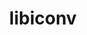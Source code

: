 ---
title: "libiconv"
layout: cache
categories: [package, develop]
meta: {"compilers": ["apple-clang@16.0.0", "cce@18.0.0", "gcc@10.5.0", "gcc@11.1.0", "gcc@11.4.0", "gcc@12.3.0", "gcc@12.4.0", "gcc@13.2.0", "gcc@13.3.0", "gcc@7.3.1", "gcc@7.5.0", "intel-oneapi-compilers@2024.1.0", "intel-oneapi-compilers@2025.1.0"], "num_specs": 153, "num_specs_by_stack": {"aws-pcluster-neoverse_v1": 8, "aws-pcluster-x86_64_v4": 32, "bootstrap-aarch64-darwin": 6, "bootstrap-x86_64-linux-gnu": 7, "build_systems": 7, "data-vis-sdk": 6, "developer-tools-aarch64-linux-gnu": 7, "developer-tools-darwin": 6, "developer-tools-x86_64_v3-linux-gnu": 7, "e4s": 6, "e4s-cray-rhel": 6, "e4s-neoverse-v2": 7, "e4s-oneapi": 9, "e4s-rocm-external": 7, "hep": 7, "ml-darwin-aarch64-mps": 6, "ml-linux-aarch64-cpu": 7, "ml-linux-aarch64-cuda": 7, "ml-linux-x86_64-cpu": 7, "ml-linux-x86_64-cuda": 7, "ml-linux-x86_64-rocm": 7, "radiuss": 7, "radiuss-aws": 7, "radiuss-aws-aarch64": 23, "root": 153, "tutorial": 14}, "oss": ["amzn2", "centos7", "rhel8", "sequoia", "ubuntu18.04", "ubuntu20.04", "ubuntu22.04", "ubuntu24.04"], "platforms": ["darwin", "linux"], "stacks": ["aws-pcluster-neoverse_v1", "aws-pcluster-x86_64_v4", "bootstrap-aarch64-darwin", "bootstrap-x86_64-linux-gnu", "build_systems", "data-vis-sdk", "developer-tools-aarch64-linux-gnu", "developer-tools-darwin", "developer-tools-x86_64_v3-linux-gnu", "e4s", "e4s-cray-rhel", "e4s-neoverse-v2", "e4s-oneapi", "e4s-rocm-external", "hep", "ml-darwin-aarch64-mps", "ml-linux-aarch64-cpu", "ml-linux-aarch64-cuda", "ml-linux-x86_64-cpu", "ml-linux-x86_64-cuda", "ml-linux-x86_64-rocm", "radiuss", "radiuss-aws", "radiuss-aws-aarch64", "root", "tutorial"], "targets": ["aarch64", "neoverse_v1", "neoverse_v2", "x86_64_v3", "x86_64_v4"], "versions": ["1.17", "1.18"]}
spec_details: [{"compiler": "intel-oneapi-compilers@2025.1.0", "hash": "24fw7qhq4ponrpn242hoiymtz27pzsxd", "os": "ubuntu22.04", "platform": "linux", "size": "-", "stacks": ["e4s-oneapi", "root"], "target": "x86_64_v3", "variants": ["build_system=autotools", "libs:=shared,static"], "versions": ["1.18"]}, {"compiler": "gcc@7.3.1", "hash": "2cml6ujl6jrhliaigbbfx54sbefrjozf", "os": "amzn2", "platform": "linux", "size": "-", "stacks": ["radiuss-aws-aarch64", "root"], "target": "neoverse_v2", "variants": ["build_system=autotools", "libs:=shared,static"], "versions": ["1.17"]}, {"compiler": "intel-oneapi-compilers@2024.1.0", "hash": "2lopb5tcbt7maevwisf7tspg75ok62df", "os": "amzn2", "platform": "linux", "size": "-", "stacks": ["aws-pcluster-x86_64_v4", "root"], "target": "x86_64_v3", "variants": ["build_system=autotools", "libs:=shared,static"], "versions": ["1.17"]}, {"compiler": "gcc@11.4.0", "hash": "2u35t2wgpqq5gwv6cc3dry5hdmtlvjxt", "os": "ubuntu22.04", "platform": "linux", "size": "-", "stacks": ["e4s", "e4s-rocm-external", "hep", "root", "tutorial"], "target": "x86_64_v3", "variants": ["build_system=autotools", "libs:=shared,static"], "versions": ["1.18"]}, {"compiler": "gcc@11.4.0", "hash": "2vowglxa2egh4zpqfx3hk75bsie3n627", "os": "ubuntu22.04", "platform": "linux", "size": "-", "stacks": ["e4s-neoverse-v2", "root"], "target": "neoverse_v2", "variants": ["build_system=autotools", "libs:=shared,static"], "versions": ["1.18"]}, {"compiler": "gcc@7.3.1", "hash": "32lk6v2i7wgvjntzbq5zy267luzwizdi", "os": "amzn2", "platform": "linux", "size": "-", "stacks": ["radiuss-aws", "root"], "target": "x86_64_v3", "variants": ["build_system=autotools", "libs:=shared,static"], "versions": ["1.18"]}, {"compiler": "gcc@7.3.1", "hash": "37rlkmj5jl6t2g3zdgrqxn3ho5oswrnk", "os": "amzn2", "platform": "linux", "size": "-", "stacks": ["radiuss-aws-aarch64", "root"], "target": "neoverse_v2", "variants": ["build_system=autotools", "libs:=shared,static"], "versions": ["1.18"]}, {"compiler": "gcc@11.4.0", "hash": "3amfuk6kioluir2z37upxswmxjiuy77n", "os": "ubuntu22.04", "platform": "linux", "size": "-", "stacks": ["e4s-neoverse-v2", "root"], "target": "neoverse_v2", "variants": ["build_system=autotools", "libs:=shared,static"], "versions": ["1.18"]}, {"compiler": "gcc@7.3.1", "hash": "3b3guktdjiswyq3bqyxgo2fxwcg7fdrt", "os": "amzn2", "platform": "linux", "size": "-", "stacks": ["radiuss-aws", "root"], "target": "x86_64_v3", "variants": ["build_system=autotools", "libs:=shared,static"], "versions": ["1.18"]}, {"compiler": "gcc@7.3.1", "hash": "3chn7iezm5iew4vw2w5pxdgcz3a6xqkx", "os": "amzn2", "platform": "linux", "size": "-", "stacks": ["radiuss-aws-aarch64", "root"], "target": "aarch64", "variants": ["build_system=autotools", "libs:=shared,static"], "versions": ["1.18"]}, {"compiler": "intel-oneapi-compilers@2024.1.0", "hash": "3fvoic2b2kxwo7flwefqcmfinl4q6xkf", "os": "amzn2", "platform": "linux", "size": "-", "stacks": ["aws-pcluster-x86_64_v4", "root"], "target": "x86_64_v3", "variants": ["build_system=autotools", "libs:=shared,static"], "versions": ["1.18"]}, {"compiler": "gcc@11.1.0", "hash": "3okxcxljcetb7x2fywxkg2aaxv7vfnri", "os": "ubuntu20.04", "platform": "linux", "size": "-", "stacks": ["data-vis-sdk", "root"], "target": "x86_64_v3", "variants": ["build_system=autotools", "libs:=shared,static"], "versions": ["1.17"]}, {"compiler": "gcc@11.4.0", "hash": "436cj5fxqod6kypcdi6bstkziiac665b", "os": "ubuntu22.04", "platform": "linux", "size": "-", "stacks": ["e4s-neoverse-v2", "root"], "target": "neoverse_v2", "variants": ["build_system=autotools", "libs:=shared,static"], "versions": ["1.18"]}, {"compiler": "intel-oneapi-compilers@2024.1.0", "hash": "43scyogc7dsmpxgxyuujy6wqkyiz4lm4", "os": "amzn2", "platform": "linux", "size": "-", "stacks": ["aws-pcluster-x86_64_v4", "root"], "target": "x86_64_v3", "variants": ["build_system=autotools", "libs:=shared,static"], "versions": ["1.18"]}, {"compiler": "gcc@13.3.0", "hash": "45mtd7n2jg2ky4wmglk25d2lgn24fgum", "os": "rhel8", "platform": "linux", "size": "-", "stacks": ["developer-tools-aarch64-linux-gnu", "root"], "target": "aarch64", "variants": ["build_system=autotools", "libs:=shared,static"], "versions": ["1.17"]}, {"compiler": "gcc@7.5.0", "hash": "46ec7ru2gt7edlyzpkptjvyf6fouqfqk", "os": "ubuntu18.04", "platform": "linux", "size": "-", "stacks": ["build_systems", "radiuss", "root"], "target": "x86_64_v3", "variants": ["build_system=autotools", "libs:=shared,static"], "versions": ["1.18"]}, {"compiler": "gcc@11.4.0", "hash": "4hkadmnvem4ennh4xqmizaeh6psjs5iu", "os": "ubuntu22.04", "platform": "linux", "size": "-", "stacks": ["e4s-neoverse-v2", "root"], "target": "neoverse_v2", "variants": ["build_system=autotools", "libs:=shared,static"], "versions": ["1.18"]}, {"compiler": "gcc@7.3.1", "hash": "4klu7ocvxtho6epphb4lg47xjmm3mqwo", "os": "amzn2", "platform": "linux", "size": "-", "stacks": ["radiuss-aws", "root"], "target": "x86_64_v3", "variants": ["build_system=autotools", "libs:=shared,static"], "versions": ["1.18"]}, {"compiler": "gcc@13.2.0", "hash": "4tqa6wxqumx3lrkobh22dthga5vffiww", "os": "ubuntu24.04", "platform": "linux", "size": "-", "stacks": ["ml-linux-aarch64-cpu", "ml-linux-aarch64-cuda", "root"], "target": "aarch64", "variants": ["build_system=autotools", "libs:=shared,static"], "versions": ["1.17"]}, {"compiler": "apple-clang@16.0.0", "hash": "4tzjizjgcdmcysjcem2kdeo7mkd345bh", "os": "sequoia", "platform": "darwin", "size": "-", "stacks": ["bootstrap-aarch64-darwin", "developer-tools-darwin", "ml-darwin-aarch64-mps", "root"], "target": "aarch64", "variants": ["build_system=autotools", "libs:=shared,static"], "versions": ["1.18"]}, {"compiler": "gcc@13.3.0", "hash": "4zg2pznanqx5tusofwjkf3lx2b5vt3jw", "os": "rhel8", "platform": "linux", "size": "-", "stacks": ["developer-tools-aarch64-linux-gnu", "root"], "target": "aarch64", "variants": ["build_system=autotools", "libs:=shared,static"], "versions": ["1.18"]}, {"compiler": "cce@18.0.0", "hash": "5j67xxf67dsfd5wb7tysyntcdok2umkg", "os": "rhel8", "platform": "linux", "size": "-", "stacks": ["e4s-cray-rhel", "root"], "target": "x86_64_v3", "variants": ["build_system=autotools", "libs:=shared,static"], "versions": ["1.18"]}, {"compiler": "gcc@13.2.0", "hash": "5jwn2ozfaok3vb4llcrsevkd7afyiznx", "os": "ubuntu24.04", "platform": "linux", "size": "-", "stacks": ["bootstrap-x86_64-linux-gnu", "ml-linux-x86_64-cpu", "ml-linux-x86_64-cuda", "ml-linux-x86_64-rocm", "root"], "target": "x86_64_v3", "variants": ["build_system=autotools", "libs:=shared,static"], "versions": ["1.17"]}, {"compiler": "gcc@11.1.0", "hash": "5sozygmxrebxzek5bakrmixrhyeoqpgy", "os": "ubuntu20.04", "platform": "linux", "size": "-", "stacks": ["data-vis-sdk", "root"], "target": "x86_64_v3", "variants": ["build_system=autotools", "libs:=shared,static"], "versions": ["1.18"]}, {"compiler": "intel-oneapi-compilers@2024.1.0", "hash": "67gooqsztee2j3kw25tqrdjoupv7v57q", "os": "amzn2", "platform": "linux", "size": "-", "stacks": ["aws-pcluster-x86_64_v4", "root"], "target": "x86_64_v3", "variants": ["build_system=autotools", "libs:=shared,static"], "versions": ["1.17"]}, {"compiler": "intel-oneapi-compilers@2024.1.0", "hash": "73hd72w67cz5agh2sufjtvaxlnmyphy4", "os": "amzn2", "platform": "linux", "size": "-", "stacks": ["aws-pcluster-x86_64_v4", "root"], "target": "x86_64_v4", "variants": ["build_system=autotools", "libs:=shared,static"], "versions": ["1.18"]}, {"compiler": "gcc@12.4.0", "hash": "7dhgmq5j5kmboqcctt63t3rjpcaioogs", "os": "amzn2", "platform": "linux", "size": "-", "stacks": ["aws-pcluster-neoverse_v1", "root"], "target": "neoverse_v1", "variants": ["build_system=autotools", "libs:=shared,static"], "versions": ["1.18"]}, {"compiler": "gcc@13.2.0", "hash": "7p3akrpl2gwrvsqjz3mtpi3s7fodonhv", "os": "ubuntu24.04", "platform": "linux", "size": "-", "stacks": ["ml-linux-aarch64-cpu", "ml-linux-aarch64-cuda", "root"], "target": "aarch64", "variants": ["build_system=autotools", "libs:=shared,static"], "versions": ["1.18"]}, {"compiler": "intel-oneapi-compilers@2024.1.0", "hash": "7wzn3tomo5k54444xganacdshdpbgxci", "os": "amzn2", "platform": "linux", "size": "-", "stacks": ["aws-pcluster-x86_64_v4", "root"], "target": "x86_64_v4", "variants": ["build_system=autotools", "libs:=shared,static"], "versions": ["1.17"]}, {"compiler": "intel-oneapi-compilers@2024.1.0", "hash": "acgmtnmfqxdolv56prcx5sugfnsx7dpd", "os": "amzn2", "platform": "linux", "size": "-", "stacks": ["aws-pcluster-x86_64_v4", "root"], "target": "x86_64_v4", "variants": ["build_system=autotools", "libs:=shared,static"], "versions": ["1.18"]}, {"compiler": "gcc@13.2.0", "hash": "afqkyodijx4tflhyeqocpm4al6syjydn", "os": "ubuntu24.04", "platform": "linux", "size": "-", "stacks": ["ml-linux-aarch64-cpu", "ml-linux-aarch64-cuda", "root"], "target": "aarch64", "variants": ["build_system=autotools", "libs:=shared,static"], "versions": ["1.18"]}, {"compiler": "cce@18.0.0", "hash": "aj3gsqafxr6w2a6yyespa23qsmqizfue", "os": "rhel8", "platform": "linux", "size": "-", "stacks": ["e4s-cray-rhel", "root"], "target": "x86_64_v3", "variants": ["build_system=autotools", "libs:=shared,static"], "versions": ["1.17"]}, {"compiler": "intel-oneapi-compilers@2024.1.0", "hash": "awoflwdy2ebwcgx55ypgnvg7apbbns2l", "os": "amzn2", "platform": "linux", "size": "-", "stacks": ["aws-pcluster-x86_64_v4", "root"], "target": "x86_64_v3", "variants": ["build_system=autotools", "libs:=shared,static"], "versions": ["1.18"]}, {"compiler": "gcc@7.3.1", "hash": "ax3s2reorldekudjmv7q4n5m6i3utzqy", "os": "amzn2", "platform": "linux", "size": "-", "stacks": ["radiuss-aws-aarch64", "root"], "target": "neoverse_v1", "variants": ["build_system=autotools", "libs:=shared,static"], "versions": ["1.18"]}, {"compiler": "intel-oneapi-compilers@2024.1.0", "hash": "b54wi5usvggesawou54hlzwjjdakchzt", "os": "amzn2", "platform": "linux", "size": "-", "stacks": ["aws-pcluster-x86_64_v4", "root"], "target": "x86_64_v4", "variants": ["build_system=autotools", "libs:=shared,static"], "versions": ["1.18"]}, {"compiler": "gcc@11.4.0", "hash": "bjcdosslijcppcwuapdofwbc46tcengq", "os": "ubuntu22.04", "platform": "linux", "size": "-", "stacks": ["e4s", "e4s-rocm-external", "hep", "root", "tutorial"], "target": "x86_64_v3", "variants": ["build_system=autotools", "libs:=shared,static"], "versions": ["1.18"]}, {"compiler": "gcc@11.1.0", "hash": "bobkmmgh7jcaohfaoue4kxwszvgfsx25", "os": "ubuntu20.04", "platform": "linux", "size": "-", "stacks": ["data-vis-sdk", "root"], "target": "x86_64_v3", "variants": ["build_system=autotools", "libs:=shared,static"], "versions": ["1.18"]}, {"compiler": "gcc@11.1.0", "hash": "c4wdwtaef74sfzsy3lri3bp2qjlskr3s", "os": "ubuntu20.04", "platform": "linux", "size": "-", "stacks": ["data-vis-sdk", "root"], "target": "x86_64_v3", "variants": ["build_system=autotools", "libs:=shared,static"], "versions": ["1.18"]}, {"compiler": "gcc@7.3.1", "hash": "cbbpz5pnind3gw2w2uufz2rso5aljw6v", "os": "amzn2", "platform": "linux", "size": "-", "stacks": ["radiuss-aws-aarch64", "root"], "target": "neoverse_v1", "variants": ["build_system=autotools", "libs:=shared,static"], "versions": ["1.17"]}, {"compiler": "gcc@7.3.1", "hash": "cc6hqsrwxyal3phoyrjak3ozny4fgoyf", "os": "amzn2", "platform": "linux", "size": "-", "stacks": ["radiuss-aws-aarch64", "root"], "target": "neoverse_v1", "variants": ["build_system=autotools", "libs:=shared,static"], "versions": ["1.17"]}, {"compiler": "intel-oneapi-compilers@2024.1.0", "hash": "cefrffr3t6t4fbbdm4hmlpefpt5krrj3", "os": "amzn2", "platform": "linux", "size": "-", "stacks": ["aws-pcluster-x86_64_v4", "root"], "target": "x86_64_v4", "variants": ["build_system=autotools", "libs:=shared,static"], "versions": ["1.18"]}, {"compiler": "gcc@7.5.0", "hash": "ch7yn7ei2bwx76yu6ugaoqlntdm4zdet", "os": "ubuntu18.04", "platform": "linux", "size": "-", "stacks": ["build_systems", "radiuss", "root"], "target": "x86_64_v3", "variants": ["build_system=autotools", "libs:=shared,static"], "versions": ["1.18"]}, {"compiler": "gcc@10.5.0", "hash": "clhstehrhc5lee452z4qi2epabtpm2rp", "os": "centos7", "platform": "linux", "size": "-", "stacks": ["developer-tools-x86_64_v3-linux-gnu", "root"], "target": "x86_64_v3", "variants": ["build_system=autotools", "libs:=shared,static"], "versions": ["1.18"]}, {"compiler": "gcc@7.5.0", "hash": "cyhkzwtoh7ns3oblov7zevz53sb7vnlh", "os": "ubuntu18.04", "platform": "linux", "size": "-", "stacks": ["build_systems", "radiuss", "root"], "target": "x86_64_v3", "variants": ["build_system=autotools", "libs:=shared,static"], "versions": ["1.17"]}, {"compiler": "apple-clang@16.0.0", "hash": "cylyxx5pfo6pmj5svpxglsgftsahkbq3", "os": "sequoia", "platform": "darwin", "size": "-", "stacks": ["bootstrap-aarch64-darwin", "developer-tools-darwin", "ml-darwin-aarch64-mps", "root"], "target": "aarch64", "variants": ["build_system=autotools", "libs:=shared,static"], "versions": ["1.18"]}, {"compiler": "gcc@10.5.0", "hash": "d25s643blessnlf4qlqro2wiu7id3wqx", "os": "centos7", "platform": "linux", "size": "-", "stacks": ["developer-tools-x86_64_v3-linux-gnu", "root"], "target": "x86_64_v3", "variants": ["build_system=autotools", "libs:=shared,static"], "versions": ["1.18"]}, {"compiler": "gcc@7.3.1", "hash": "d47dgit2636n7likhkfhsdewe3qxufgo", "os": "amzn2", "platform": "linux", "size": "-", "stacks": ["radiuss-aws", "root"], "target": "x86_64_v3", "variants": ["build_system=autotools", "libs:=shared,static"], "versions": ["1.18"]}, {"compiler": "intel-oneapi-compilers@2024.1.0", "hash": "d564rjfh3wuk4xdezzwqvsobpfehamxu", "os": "amzn2", "platform": "linux", "size": "-", "stacks": ["aws-pcluster-x86_64_v4", "root"], "target": "x86_64_v3", "variants": ["build_system=autotools", "libs:=shared,static"], "versions": ["1.18"]}, {"compiler": "gcc@13.2.0", "hash": "djvut36b52vfrwt6hwmut35clky66uvc", "os": "ubuntu24.04", "platform": "linux", "size": "-", "stacks": ["bootstrap-x86_64-linux-gnu", "ml-linux-x86_64-cpu", "ml-linux-x86_64-cuda", "ml-linux-x86_64-rocm", "root"], "target": "x86_64_v3", "variants": ["build_system=autotools", "libs:=shared,static"], "versions": ["1.18"]}, {"compiler": "gcc@13.3.0", "hash": "dmugtvvpaefg2gs6gr5eeae5anlalgxi", "os": "rhel8", "platform": "linux", "size": "-", "stacks": ["developer-tools-aarch64-linux-gnu", "root"], "target": "aarch64", "variants": ["build_system=autotools", "libs:=shared,static"], "versions": ["1.18"]}, {"compiler": "gcc@13.2.0", "hash": "dtqtb3wuutwse6qbggvvulyc6nd4ffjb", "os": "ubuntu24.04", "platform": "linux", "size": "-", "stacks": ["ml-linux-aarch64-cpu", "ml-linux-aarch64-cuda", "root"], "target": "aarch64", "variants": ["build_system=autotools", "libs:=shared,static"], "versions": ["1.18"]}, {"compiler": "gcc@11.4.0", "hash": "dzquya57stg4u3ndrk46hnrho23xo6x2", "os": "ubuntu22.04", "platform": "linux", "size": "-", "stacks": ["e4s", "e4s-rocm-external", "hep", "root", "tutorial"], "target": "x86_64_v3", "variants": ["build_system=autotools", "libs:=shared,static"], "versions": ["1.17"]}, {"compiler": "intel-oneapi-compilers@2024.1.0", "hash": "e2se2kcynl2ngm66m5bs35hflhaqduhm", "os": "amzn2", "platform": "linux", "size": "-", "stacks": ["aws-pcluster-x86_64_v4", "root"], "target": "x86_64_v3", "variants": ["build_system=autotools", "libs:=shared,static"], "versions": ["1.18"]}, {"compiler": "gcc@12.3.0", "hash": "e3jj2j6ilzeq5ubm52wk77dsj2dmb3ke", "os": "ubuntu22.04", "platform": "linux", "size": "-", "stacks": ["root", "tutorial"], "target": "x86_64_v3", "variants": ["build_system=autotools", "libs:=shared,static"], "versions": ["1.18"]}, {"compiler": "gcc@7.3.1", "hash": "ephunj4o5rdxxh2d56zhbyrfr4n35scj", "os": "amzn2", "platform": "linux", "size": "-", "stacks": ["radiuss-aws-aarch64", "root"], "target": "aarch64", "variants": ["build_system=autotools", "libs:=shared,static"], "versions": ["1.18"]}, {"compiler": "gcc@11.4.0", "hash": "esdisix4umpvrnnv6njhqvakyyradctv", "os": "ubuntu22.04", "platform": "linux", "size": "-", "stacks": ["e4s-neoverse-v2", "root"], "target": "neoverse_v2", "variants": ["build_system=autotools", "libs:=shared,static"], "versions": ["1.17"]}, {"compiler": "gcc@13.2.0", "hash": "exb4ckvwti77uhpaqew3tp6izmam62l4", "os": "ubuntu24.04", "platform": "linux", "size": "-", "stacks": ["bootstrap-x86_64-linux-gnu", "ml-linux-x86_64-cpu", "ml-linux-x86_64-cuda", "ml-linux-x86_64-rocm", "root"], "target": "x86_64_v3", "variants": ["build_system=autotools", "libs:=shared,static"], "versions": ["1.18"]}, {"compiler": "intel-oneapi-compilers@2024.1.0", "hash": "ghyyjaqawum2oygn33pxrvsc2fmrjuhd", "os": "amzn2", "platform": "linux", "size": "-", "stacks": ["aws-pcluster-x86_64_v4", "root"], "target": "x86_64_v4", "variants": ["build_system=autotools", "libs:=shared,static"], "versions": ["1.18"]}, {"compiler": "intel-oneapi-compilers@2024.1.0", "hash": "gosuppclf7eq6fhivglvapwos2r75hip", "os": "amzn2", "platform": "linux", "size": "-", "stacks": ["aws-pcluster-x86_64_v4", "root"], "target": "x86_64_v4", "variants": ["build_system=autotools", "libs:=shared,static"], "versions": ["1.17"]}, {"compiler": "gcc@7.3.1", "hash": "gzfo6my4erkticzm4pokzsv5niec6odn", "os": "amzn2", "platform": "linux", "size": "-", "stacks": ["radiuss-aws-aarch64", "root"], "target": "aarch64", "variants": ["build_system=autotools", "libs:=shared,static"], "versions": ["1.17"]}, {"compiler": "intel-oneapi-compilers@2024.1.0", "hash": "hgnlmjydrj4goz2x5xgv43r7i67ofkic", "os": "amzn2", "platform": "linux", "size": "-", "stacks": ["aws-pcluster-x86_64_v4", "root"], "target": "x86_64_v4", "variants": ["build_system=autotools", "libs:=shared,static"], "versions": ["1.18"]}, {"compiler": "gcc@7.3.1", "hash": "hkwuhdsizuvoa2djxq6k4ajwdpliqugu", "os": "amzn2", "platform": "linux", "size": "-", "stacks": ["radiuss-aws-aarch64", "root"], "target": "aarch64", "variants": ["build_system=autotools", "libs:=shared,static"], "versions": ["1.17"]}, {"compiler": "cce@18.0.0", "hash": "hx5gayb3fzqerxczwco222i3qxditsua", "os": "rhel8", "platform": "linux", "size": "-", "stacks": ["e4s-cray-rhel", "root"], "target": "x86_64_v3", "variants": ["build_system=autotools", "libs:=shared,static"], "versions": ["1.18"]}, {"compiler": "intel-oneapi-compilers@2025.1.0", "hash": "i7r5huiscukqur4gph7pgxpftylzrcnd", "os": "ubuntu22.04", "platform": "linux", "size": "-", "stacks": ["e4s-oneapi", "root"], "target": "x86_64_v3", "variants": ["build_system=autotools", "libs:=shared,static"], "versions": ["1.18"]}, {"compiler": "gcc@12.3.0", "hash": "iacfp2ymthjqgadxtswmg3tqxkry6uok", "os": "ubuntu22.04", "platform": "linux", "size": "-", "stacks": ["root", "tutorial"], "target": "x86_64_v3", "variants": ["build_system=autotools", "libs:=shared,static"], "versions": ["1.18"]}, {"compiler": "cce@18.0.0", "hash": "icyo6vruq2plg6xsecnjadyh5llokspo", "os": "rhel8", "platform": "linux", "size": "-", "stacks": ["e4s-cray-rhel", "root"], "target": "x86_64_v3", "variants": ["build_system=autotools", "libs:=shared,static"], "versions": ["1.17"]}, {"compiler": "gcc@11.4.0", "hash": "iq2ecxtr2skk2ize2c7qwzhtfqjrr276", "os": "ubuntu22.04", "platform": "linux", "size": "-", "stacks": ["e4s-neoverse-v2", "root"], "target": "neoverse_v2", "variants": ["build_system=autotools", "libs:=shared,static"], "versions": ["1.18"]}, {"compiler": "gcc@7.3.1", "hash": "isp2olkurd3cltoe3bvd47hvwua2urtb", "os": "amzn2", "platform": "linux", "size": "-", "stacks": ["radiuss-aws", "root"], "target": "x86_64_v3", "variants": ["build_system=autotools", "libs:=shared,static"], "versions": ["1.18"]}, {"compiler": "gcc@7.3.1", "hash": "j3im6i2kry26czilk2uwss5ydejjvdpd", "os": "amzn2", "platform": "linux", "size": "-", "stacks": ["radiuss-aws-aarch64", "root"], "target": "aarch64", "variants": ["build_system=autotools", "libs:=shared,static"], "versions": ["1.18"]}, {"compiler": "gcc@11.4.0", "hash": "j4ng4gohtzwjmnryay52nh3r2ekq4ds2", "os": "ubuntu22.04", "platform": "linux", "size": "-", "stacks": ["e4s-neoverse-v2", "root"], "target": "neoverse_v2", "variants": ["build_system=autotools", "libs:=shared,static"], "versions": ["1.17"]}, {"compiler": "gcc@13.3.0", "hash": "j5ombjmsvnanils3lhscadw4fex22j52", "os": "rhel8", "platform": "linux", "size": "-", "stacks": ["developer-tools-aarch64-linux-gnu", "root"], "target": "aarch64", "variants": ["build_system=autotools", "libs:=shared,static"], "versions": ["1.17"]}, {"compiler": "intel-oneapi-compilers@2025.1.0", "hash": "j5ro44ga7ke6lnvhgnwc4m42m67tnlna", "os": "ubuntu22.04", "platform": "linux", "size": "-", "stacks": ["e4s-oneapi", "root"], "target": "x86_64_v3", "variants": ["build_system=autotools", "libs:=shared,static"], "versions": ["1.18"]}, {"compiler": "gcc@10.5.0", "hash": "j64e3iobzgooabe7wx7kghd5fwohuq3j", "os": "centos7", "platform": "linux", "size": "-", "stacks": ["developer-tools-x86_64_v3-linux-gnu", "root"], "target": "x86_64_v3", "variants": ["build_system=autotools", "libs:=shared,static"], "versions": ["1.17"]}, {"compiler": "intel-oneapi-compilers@2024.1.0", "hash": "jdjhxw4xvf36rslrbmhqh3dabjzrqqnv", "os": "amzn2", "platform": "linux", "size": "-", "stacks": ["aws-pcluster-x86_64_v4", "root"], "target": "x86_64_v3", "variants": ["build_system=autotools", "libs:=shared,static"], "versions": ["1.18"]}, {"compiler": "gcc@7.3.1", "hash": "jk4w6sx5s5tgdfujchlnocrpmqlhij73", "os": "amzn2", "platform": "linux", "size": "-", "stacks": ["radiuss-aws", "root"], "target": "x86_64_v3", "variants": ["build_system=autotools", "libs:=shared,static"], "versions": ["1.17"]}, {"compiler": "gcc@10.5.0", "hash": "jrth5jzgirp5vflk3ota6hfvh2p3vddm", "os": "centos7", "platform": "linux", "size": "-", "stacks": ["developer-tools-x86_64_v3-linux-gnu", "root"], "target": "x86_64_v3", "variants": ["build_system=autotools", "libs:=shared,static"], "versions": ["1.18"]}, {"compiler": "gcc@7.5.0", "hash": "jshi6xyfpjw4zz3u2u3eehztpvzrjrjb", "os": "ubuntu18.04", "platform": "linux", "size": "-", "stacks": ["build_systems", "radiuss", "root"], "target": "x86_64_v3", "variants": ["build_system=autotools", "libs:=shared,static"], "versions": ["1.18"]}, {"compiler": "gcc@13.2.0", "hash": "jwq2u6gew3uxzonnk5rvvms2yhkxfnqm", "os": "ubuntu24.04", "platform": "linux", "size": "-", "stacks": ["ml-linux-aarch64-cpu", "ml-linux-aarch64-cuda", "root"], "target": "aarch64", "variants": ["build_system=autotools", "libs:=shared,static"], "versions": ["1.18"]}, {"compiler": "gcc@7.3.1", "hash": "jxqses4y54aerdswqjas6f3zazspqegj", "os": "amzn2", "platform": "linux", "size": "-", "stacks": ["radiuss-aws-aarch64", "root"], "target": "neoverse_v2", "variants": ["build_system=autotools", "libs:=shared,static"], "versions": ["1.17"]}, {"compiler": "gcc@7.3.1", "hash": "k2gc6vyw3bijxg7ccibntuegm5iw43sw", "os": "amzn2", "platform": "linux", "size": "-", "stacks": ["radiuss-aws-aarch64", "root"], "target": "neoverse_v1", "variants": ["build_system=autotools", "libs:=shared,static"], "versions": ["1.17"]}, {"compiler": "intel-oneapi-compilers@2025.1.0", "hash": "k5nilhcpacnvullqkil64hqm556rwtq4", "os": "ubuntu22.04", "platform": "linux", "size": "-", "stacks": ["e4s-oneapi", "root"], "target": "x86_64_v3", "variants": ["build_system=autotools", "libs:=shared,static"], "versions": ["1.18"]}, {"compiler": "gcc@7.3.1", "hash": "k7hy2r4envd3pub6jk6j3dl26z62hke2", "os": "amzn2", "platform": "linux", "size": "-", "stacks": ["radiuss-aws-aarch64", "root"], "target": "aarch64", "variants": ["build_system=autotools", "libs:=shared,static"], "versions": ["1.17"]}, {"compiler": "intel-oneapi-compilers@2024.1.0", "hash": "kqnk4zhlajprwqq6fokjqige6gcbi34k", "os": "amzn2", "platform": "linux", "size": "-", "stacks": ["aws-pcluster-x86_64_v4", "root"], "target": "x86_64_v3", "variants": ["build_system=autotools", "libs:=shared,static"], "versions": ["1.18"]}, {"compiler": "gcc@12.3.0", "hash": "mbry6kumjstsdvhry7ryrg2txvhki6tv", "os": "ubuntu22.04", "platform": "linux", "size": "-", "stacks": ["root", "tutorial"], "target": "x86_64_v3", "variants": ["build_system=autotools", "libs:=shared,static"], "versions": ["1.18"]}, {"compiler": "gcc@12.4.0", "hash": "mer3c7yzfv3qjlmpnwo5wisvlsjucqnv", "os": "amzn2", "platform": "linux", "size": "-", "stacks": ["aws-pcluster-neoverse_v1", "root"], "target": "neoverse_v1", "variants": ["build_system=autotools", "libs:=shared,static"], "versions": ["1.18"]}, {"compiler": "gcc@7.3.1", "hash": "mjan7dwuxtznn7swurjemf4kss36kwmj", "os": "amzn2", "platform": "linux", "size": "-", "stacks": ["radiuss-aws-aarch64", "root"], "target": "aarch64", "variants": ["build_system=autotools", "libs:=shared,static"], "versions": ["1.17"]}, {"compiler": "gcc@12.3.0", "hash": "mutd3sggodmpls3tdeu2e43p7p4r7xcd", "os": "ubuntu22.04", "platform": "linux", "size": "-", "stacks": ["root", "tutorial"], "target": "x86_64_v3", "variants": ["build_system=autotools", "libs:=shared,static"], "versions": ["1.18"]}, {"compiler": "gcc@13.3.0", "hash": "nkbn7pjlyerwyhcterghfxbcsksucwj2", "os": "rhel8", "platform": "linux", "size": "-", "stacks": ["developer-tools-aarch64-linux-gnu", "root"], "target": "aarch64", "variants": ["build_system=autotools", "libs:=shared,static"], "versions": ["1.18"]}, {"compiler": "gcc@13.2.0", "hash": "npsz5kmqqubphwiwi7hh75ewh25felnc", "os": "ubuntu24.04", "platform": "linux", "size": "-", "stacks": ["bootstrap-x86_64-linux-gnu", "ml-linux-x86_64-cpu", "ml-linux-x86_64-cuda", "ml-linux-x86_64-rocm", "root"], "target": "x86_64_v3", "variants": ["build_system=autotools", "libs:=shared,static"], "versions": ["1.18"]}, {"compiler": "gcc@11.4.0", "hash": "o2hljqiyfqnb35xcorknhav2xelhnryp", "os": "ubuntu22.04", "platform": "linux", "size": "-", "stacks": ["e4s", "e4s-rocm-external", "hep", "root", "tutorial"], "target": "x86_64_v3", "variants": ["build_system=autotools", "libs:=shared,static"], "versions": ["1.18"]}, {"compiler": "gcc@7.3.1", "hash": "obgqu33jwjuu7ut5poype2zrmjxyhmtl", "os": "amzn2", "platform": "linux", "size": "-", "stacks": ["radiuss-aws-aarch64", "root"], "target": "neoverse_v1", "variants": ["build_system=autotools", "libs:=shared,static"], "versions": ["1.18"]}, {"compiler": "intel-oneapi-compilers@2025.1.0", "hash": "oe6bg5furpzrtcjiu3okzsivyutb67z3", "os": "ubuntu22.04", "platform": "linux", "size": "-", "stacks": ["e4s-oneapi", "root"], "target": "x86_64_v3", "variants": ["build_system=autotools", "libs:=shared,static"], "versions": ["1.18"]}, {"compiler": "gcc@13.2.0", "hash": "oi4msww7ghfm7jxyfzlvdx3fgijuggru", "os": "ubuntu24.04", "platform": "linux", "size": "-", "stacks": ["ml-linux-aarch64-cpu", "ml-linux-aarch64-cuda", "root"], "target": "aarch64", "variants": ["build_system=autotools", "libs:=shared,static"], "versions": ["1.17"]}, {"compiler": "apple-clang@16.0.0", "hash": "on5sdyhvjmqiyttclh42hnzumhgm6zhd", "os": "sequoia", "platform": "darwin", "size": "-", "stacks": ["bootstrap-aarch64-darwin", "developer-tools-darwin", "ml-darwin-aarch64-mps", "root"], "target": "aarch64", "variants": ["build_system=autotools", "libs:=shared,static"], "versions": ["1.18"]}, {"compiler": "intel-oneapi-compilers@2024.1.0", "hash": "osxhdbl47wrrxkzix2vc5rnsrv7za66t", "os": "amzn2", "platform": "linux", "size": "-", "stacks": ["aws-pcluster-x86_64_v4", "root"], "target": "x86_64_v3", "variants": ["build_system=autotools", "libs:=shared,static"], "versions": ["1.17"]}, {"compiler": "intel-oneapi-compilers@2025.1.0", "hash": "oug6eax3hlauwb7emnbl2modrovclkvm", "os": "ubuntu22.04", "platform": "linux", "size": "-", "stacks": ["e4s-oneapi", "root"], "target": "x86_64_v3", "variants": ["build_system=autotools", "libs:=shared,static"], "versions": ["1.17"]}, {"compiler": "intel-oneapi-compilers@2024.1.0", "hash": "p7k6i4fnhjjlz63y46hvldzemfkhgqfd", "os": "amzn2", "platform": "linux", "size": "-", "stacks": ["aws-pcluster-x86_64_v4", "root"], "target": "x86_64_v3", "variants": ["build_system=autotools", "libs:=shared,static"], "versions": ["1.18"]}, {"compiler": "gcc@7.3.1", "hash": "pfamg3zozcc4lrhgtrjnroyokhhvopl7", "os": "amzn2", "platform": "linux", "size": "-", "stacks": ["radiuss-aws-aarch64", "root"], "target": "neoverse_v2", "variants": ["build_system=autotools", "libs:=shared,static"], "versions": ["1.18"]}, {"compiler": "gcc@7.3.1", "hash": "pmh2nsiw4dgkcafevo3zk4bcv3tz6skg", "os": "amzn2", "platform": "linux", "size": "-", "stacks": ["radiuss-aws", "root"], "target": "x86_64_v3", "variants": ["build_system=autotools", "libs:=shared,static"], "versions": ["1.17"]}, {"compiler": "intel-oneapi-compilers@2024.1.0", "hash": "ppvcpwnbh3npcyqetnqymr2re4k7bfel", "os": "amzn2", "platform": "linux", "size": "-", "stacks": ["aws-pcluster-x86_64_v4", "root"], "target": "x86_64_v4", "variants": ["build_system=autotools", "libs:=shared,static"], "versions": ["1.18"]}, {"compiler": "gcc@13.2.0", "hash": "pyp5nko2fyjqemkwciir777qaze6ojen", "os": "ubuntu24.04", "platform": "linux", "size": "-", "stacks": ["bootstrap-x86_64-linux-gnu", "ml-linux-x86_64-cpu", "ml-linux-x86_64-cuda", "ml-linux-x86_64-rocm", "root"], "target": "x86_64_v3", "variants": ["build_system=autotools", "libs:=shared,static"], "versions": ["1.18"]}, {"compiler": "intel-oneapi-compilers@2024.1.0", "hash": "pywf3qvyoro7omb5dqhgsabgzdoj6pf2", "os": "amzn2", "platform": "linux", "size": "-", "stacks": ["aws-pcluster-x86_64_v4", "root"], "target": "x86_64_v3", "variants": ["build_system=autotools", "libs:=shared,static"], "versions": ["1.18"]}, {"compiler": "gcc@12.3.0", "hash": "qirl5zan33adhhferk3rqrohnwlkywuj", "os": "ubuntu22.04", "platform": "linux", "size": "-", "stacks": ["root", "tutorial"], "target": "x86_64_v3", "variants": ["build_system=autotools", "libs:=shared,static"], "versions": ["1.17"]}, {"compiler": "gcc@13.2.0", "hash": "qjofgzv6j2mabxhb5j5v2tlxvq7rvj3c", "os": "ubuntu24.04", "platform": "linux", "size": "-", "stacks": ["ml-linux-aarch64-cpu", "ml-linux-aarch64-cuda", "root"], "target": "aarch64", "variants": ["build_system=autotools", "libs:=shared,static"], "versions": ["1.18"]}, {"compiler": "gcc@13.3.0", "hash": "qkbfm6ssw2arfoc2ezuhuuysinvwry4x", "os": "rhel8", "platform": "linux", "size": "-", "stacks": ["developer-tools-aarch64-linux-gnu", "root"], "target": "aarch64", "variants": ["build_system=autotools", "libs:=shared,static"], "versions": ["1.18"]}, {"compiler": "apple-clang@16.0.0", "hash": "qrftct3av2u3ko7hdzvaj5lovoqyljb6", "os": "sequoia", "platform": "darwin", "size": "-", "stacks": ["bootstrap-aarch64-darwin", "developer-tools-darwin", "ml-darwin-aarch64-mps", "root"], "target": "aarch64", "variants": ["build_system=autotools", "libs:=shared,static"], "versions": ["1.17"]}, {"compiler": "gcc@11.4.0", "hash": "qsbir2ceugufzmu72e6fjr2eslf4robh", "os": "ubuntu22.04", "platform": "linux", "size": "-", "stacks": ["e4s", "e4s-rocm-external", "hep", "root", "tutorial"], "target": "x86_64_v3", "variants": ["build_system=autotools", "libs:=shared,static"], "versions": ["1.18"]}, {"compiler": "gcc@12.4.0", "hash": "qweu4fdumlf2gpfgj5mjad2ymfa5m6vg", "os": "amzn2", "platform": "linux", "size": "-", "stacks": ["aws-pcluster-neoverse_v1", "root"], "target": "neoverse_v1", "variants": ["build_system=autotools", "libs:=shared,static"], "versions": ["1.18"]}, {"compiler": "intel-oneapi-compilers@2025.1.0", "hash": "rccnualxzneu4ennvgqdqp3vokncurhd", "os": "ubuntu22.04", "platform": "linux", "size": "-", "stacks": ["e4s-oneapi", "root"], "target": "x86_64_v3", "variants": ["build_system=autotools", "libs:=shared,static"], "versions": ["1.18"]}, {"compiler": "gcc@13.3.0", "hash": "rogjtnxtvdnukzwipcukcrpcfhy3jhtl", "os": "rhel8", "platform": "linux", "size": "-", "stacks": ["developer-tools-aarch64-linux-gnu", "root"], "target": "aarch64", "variants": ["build_system=autotools", "libs:=shared,static"], "versions": ["1.18"]}, {"compiler": "gcc@7.3.1", "hash": "rvn6kpmxk7by6olcglaqmafwpw547kjw", "os": "amzn2", "platform": "linux", "size": "-", "stacks": ["radiuss-aws-aarch64", "root"], "target": "aarch64", "variants": ["build_system=autotools", "libs:=shared,static"], "versions": ["1.18"]}, {"compiler": "intel-oneapi-compilers@2024.1.0", "hash": "s2yzdeoivfr6lfnbga4he7kcebpdjvx7", "os": "amzn2", "platform": "linux", "size": "-", "stacks": ["aws-pcluster-x86_64_v4", "root"], "target": "x86_64_v4", "variants": ["build_system=autotools", "libs:=shared,static"], "versions": ["1.17"]}, {"compiler": "apple-clang@16.0.0", "hash": "s536yjc3zvbdyyr7mbr37jwos7zpip3w", "os": "sequoia", "platform": "darwin", "size": "-", "stacks": ["bootstrap-aarch64-darwin", "developer-tools-darwin", "ml-darwin-aarch64-mps", "root"], "target": "aarch64", "variants": ["build_system=autotools", "libs:=shared,static"], "versions": ["1.17"]}, {"compiler": "gcc@12.4.0", "hash": "sjbjd3xzvcqdbfmta7wtidc5233ddgte", "os": "amzn2", "platform": "linux", "size": "-", "stacks": ["aws-pcluster-neoverse_v1", "root"], "target": "neoverse_v1", "variants": ["build_system=autotools", "libs:=shared,static"], "versions": ["1.18"]}, {"compiler": "intel-oneapi-compilers@2025.1.0", "hash": "smmgafeblo5rua5dfqxpfmk5ji3quvwb", "os": "ubuntu22.04", "platform": "linux", "size": "-", "stacks": ["e4s-oneapi", "root"], "target": "x86_64_v3", "variants": ["build_system=autotools", "libs:=shared,static"], "versions": ["1.17"]}, {"compiler": "intel-oneapi-compilers@2024.1.0", "hash": "svltq5zt7cyjarrtw42fohvibuvb3yli", "os": "amzn2", "platform": "linux", "size": "-", "stacks": ["aws-pcluster-x86_64_v4", "root"], "target": "x86_64_v4", "variants": ["build_system=autotools", "libs:=shared,static"], "versions": ["1.18"]}, {"compiler": "gcc@7.5.0", "hash": "sz6uxfkwootibxqmgr62v6eq5d6c67a6", "os": "ubuntu18.04", "platform": "linux", "size": "-", "stacks": ["build_systems", "radiuss", "root"], "target": "x86_64_v3", "variants": ["build_system=autotools", "libs:=shared,static"], "versions": ["1.18"]}, {"compiler": "gcc@12.4.0", "hash": "t26jzk4jxp3voulhrnfocbz5ojmwgohm", "os": "amzn2", "platform": "linux", "size": "-", "stacks": ["aws-pcluster-neoverse_v1", "root"], "target": "neoverse_v1", "variants": ["build_system=autotools", "libs:=shared,static"], "versions": ["1.18"]}, {"compiler": "gcc@12.3.0", "hash": "t2tkx7k7qafz7i3ce4o2qxs7vmbq2llv", "os": "ubuntu22.04", "platform": "linux", "size": "-", "stacks": ["root", "tutorial"], "target": "x86_64_v3", "variants": ["build_system=autotools", "libs:=shared,static"], "versions": ["1.17"]}, {"compiler": "gcc@7.3.1", "hash": "t6efvvqtn3e4evf5lk2bmaxdmalqxybv", "os": "amzn2", "platform": "linux", "size": "-", "stacks": ["radiuss-aws-aarch64", "root"], "target": "neoverse_v2", "variants": ["build_system=autotools", "libs:=shared,static"], "versions": ["1.17"]}, {"compiler": "cce@18.0.0", "hash": "tp5wlkpnmzfrj6krakroos36ktvxpo7k", "os": "rhel8", "platform": "linux", "size": "-", "stacks": ["e4s-cray-rhel", "root"], "target": "x86_64_v3", "variants": ["build_system=autotools", "libs:=shared,static"], "versions": ["1.17"]}, {"compiler": "intel-oneapi-compilers@2024.1.0", "hash": "tyhtl6pjbpv7zr37e6uxgriezpo47zwq", "os": "amzn2", "platform": "linux", "size": "-", "stacks": ["aws-pcluster-x86_64_v4", "root"], "target": "x86_64_v3", "variants": ["build_system=autotools", "libs:=shared,static"], "versions": ["1.18"]}, {"compiler": "gcc@7.5.0", "hash": "ulc6634mqkgaxbl46ojrp4rnpkojsmw6", "os": "ubuntu18.04", "platform": "linux", "size": "-", "stacks": ["build_systems", "radiuss", "root"], "target": "x86_64_v3", "variants": ["build_system=autotools", "libs:=shared,static"], "versions": ["1.18"]}, {"compiler": "apple-clang@16.0.0", "hash": "utalisgxkpywb5vr5po3lv5uyjmq4pkq", "os": "sequoia", "platform": "darwin", "size": "-", "stacks": ["bootstrap-aarch64-darwin", "developer-tools-darwin", "ml-darwin-aarch64-mps", "root"], "target": "aarch64", "variants": ["build_system=autotools", "libs:=shared,static"], "versions": ["1.18"]}, {"compiler": "gcc@12.4.0", "hash": "v3y3yok3v4lf7szk35smxcd6kxnat4tk", "os": "amzn2", "platform": "linux", "size": "-", "stacks": ["aws-pcluster-neoverse_v1", "root"], "target": "neoverse_v1", "variants": ["build_system=autotools", "libs:=shared,static"], "versions": ["1.17"]}, {"compiler": "intel-oneapi-compilers@2024.1.0", "hash": "v5syf5tfs3hqot47kotzwelr65vydt2l", "os": "amzn2", "platform": "linux", "size": "-", "stacks": ["aws-pcluster-x86_64_v4", "root"], "target": "x86_64_v4", "variants": ["build_system=autotools", "libs:=shared,static"], "versions": ["1.18"]}, {"compiler": "intel-oneapi-compilers@2024.1.0", "hash": "vtifbftwou7kgzolclfnpjuevcvs5mn2", "os": "amzn2", "platform": "linux", "size": "-", "stacks": ["aws-pcluster-x86_64_v4", "root"], "target": "x86_64_v3", "variants": ["build_system=autotools", "libs:=shared,static"], "versions": ["1.18"]}, {"compiler": "gcc@10.5.0", "hash": "vtzgjsh7gnipqq7j7car6fhm3yrqzwmq", "os": "centos7", "platform": "linux", "size": "-", "stacks": ["developer-tools-x86_64_v3-linux-gnu", "root"], "target": "x86_64_v3", "variants": ["build_system=autotools", "libs:=shared,static"], "versions": ["1.18"]}, {"compiler": "intel-oneapi-compilers@2024.1.0", "hash": "w3qvjmqzpibezie2zjp6o3buw4pzeg2b", "os": "amzn2", "platform": "linux", "size": "-", "stacks": ["aws-pcluster-x86_64_v4", "root"], "target": "x86_64_v4", "variants": ["build_system=autotools", "libs:=shared,static"], "versions": ["1.18"]}, {"compiler": "gcc@7.3.1", "hash": "w4oi3lqq4mqxyyg6swf2gkmzupa52y2a", "os": "amzn2", "platform": "linux", "size": "-", "stacks": ["radiuss-aws-aarch64", "root"], "target": "aarch64", "variants": ["build_system=autotools", "libs:=shared,static"], "versions": ["1.18"]}, {"compiler": "gcc@7.3.1", "hash": "w5vdm3jrv4xp7jycuordt5lnyiubtpya", "os": "amzn2", "platform": "linux", "size": "-", "stacks": ["radiuss-aws-aarch64", "root"], "target": "aarch64", "variants": ["build_system=autotools", "libs:=shared,static"], "versions": ["1.18"]}, {"compiler": "gcc@11.4.0", "hash": "w7asyp67cyjotwhpfmg323zmexojnmc7", "os": "ubuntu22.04", "platform": "linux", "size": "-", "stacks": ["e4s", "e4s-rocm-external", "hep", "root", "tutorial"], "target": "x86_64_v3", "variants": ["build_system=autotools", "libs:=shared,static"], "versions": ["1.17"]}, {"compiler": "gcc@12.3.0", "hash": "wdf3n4s3pmkm6c6wz2s5hvb4gwl6rhpf", "os": "ubuntu22.04", "platform": "linux", "size": "-", "stacks": ["root", "tutorial"], "target": "x86_64_v3", "variants": ["build_system=autotools", "libs:=shared,static"], "versions": ["1.18"]}, {"compiler": "gcc@11.4.0", "hash": "wuqhgj6fk6z6affomqbpgqfry5sco3uu", "os": "ubuntu22.04", "platform": "linux", "size": "-", "stacks": ["e4s-rocm-external", "hep", "root", "tutorial"], "target": "x86_64_v3", "variants": ["build_system=autotools", "libs:=shared,static"], "versions": ["1.18"]}, {"compiler": "cce@18.0.0", "hash": "wyqyne5vw73khjenp7ish272ewvskpym", "os": "rhel8", "platform": "linux", "size": "-", "stacks": ["e4s-cray-rhel", "root"], "target": "x86_64_v3", "variants": ["build_system=autotools", "libs:=shared,static"], "versions": ["1.18"]}, {"compiler": "gcc@10.5.0", "hash": "x6hrx4yhgikadjebrynyimdyvt3ebfar", "os": "centos7", "platform": "linux", "size": "-", "stacks": ["developer-tools-x86_64_v3-linux-gnu", "root"], "target": "x86_64_v3", "variants": ["build_system=autotools", "libs:=shared,static"], "versions": ["1.17"]}, {"compiler": "gcc@13.2.0", "hash": "xgmwd3jeeu6dwtb4pntq2pxmezlpi2iw", "os": "ubuntu24.04", "platform": "linux", "size": "-", "stacks": ["bootstrap-x86_64-linux-gnu", "ml-linux-x86_64-cpu", "ml-linux-x86_64-cuda", "ml-linux-x86_64-rocm", "root"], "target": "x86_64_v3", "variants": ["build_system=autotools", "libs:=shared,static"], "versions": ["1.18"]}, {"compiler": "intel-oneapi-compilers@2024.1.0", "hash": "xw3nklnxp7thes7etq4c4t35z3ldr3ep", "os": "amzn2", "platform": "linux", "size": "-", "stacks": ["aws-pcluster-x86_64_v4", "root"], "target": "x86_64_v4", "variants": ["build_system=autotools", "libs:=shared,static"], "versions": ["1.18"]}, {"compiler": "intel-oneapi-compilers@2024.1.0", "hash": "yob5pk6vci6z66cqsbopfdmth6qrrlsl", "os": "amzn2", "platform": "linux", "size": "-", "stacks": ["aws-pcluster-x86_64_v4", "root"], "target": "x86_64_v3", "variants": ["build_system=autotools", "libs:=shared,static"], "versions": ["1.17"]}, {"compiler": "intel-oneapi-compilers@2024.1.0", "hash": "yqtmye7ysim76n3zvanego55lpgpaeu6", "os": "amzn2", "platform": "linux", "size": "-", "stacks": ["aws-pcluster-x86_64_v4", "root"], "target": "x86_64_v4", "variants": ["build_system=autotools", "libs:=shared,static"], "versions": ["1.17"]}, {"compiler": "gcc@12.4.0", "hash": "ysgmazurrvieqvxbadwibr63ximd5cuk", "os": "amzn2", "platform": "linux", "size": "-", "stacks": ["aws-pcluster-neoverse_v1", "root"], "target": "neoverse_v1", "variants": ["build_system=autotools", "libs:=shared,static"], "versions": ["1.18"]}, {"compiler": "gcc@7.3.1", "hash": "z2zx22lchauzveslrhb7n5ttpa2z4vfe", "os": "amzn2", "platform": "linux", "size": "-", "stacks": ["radiuss-aws-aarch64", "root"], "target": "aarch64", "variants": ["build_system=autotools", "libs:=shared,static"], "versions": ["1.18"]}, {"compiler": "gcc@7.3.1", "hash": "z3yq2i6plebtgirlmehgsizmwymb72rg", "os": "amzn2", "platform": "linux", "size": "-", "stacks": ["radiuss-aws-aarch64", "root"], "target": "neoverse_v2", "variants": ["build_system=autotools", "libs:=shared,static"], "versions": ["1.17"]}, {"compiler": "intel-oneapi-compilers@2025.1.0", "hash": "zaeblnk565hjxl2yzhh3ihn7tphciheo", "os": "ubuntu22.04", "platform": "linux", "size": "-", "stacks": ["e4s-oneapi", "root"], "target": "x86_64_v3", "variants": ["build_system=autotools", "libs:=shared,static"], "versions": ["1.17"]}, {"compiler": "gcc@11.1.0", "hash": "zamq576jg24bt6f5rsfb4ny57ng4x7jx", "os": "ubuntu20.04", "platform": "linux", "size": "-", "stacks": ["data-vis-sdk", "root"], "target": "x86_64_v3", "variants": ["build_system=autotools", "libs:=shared,static"], "versions": ["1.18"]}, {"compiler": "gcc@13.2.0", "hash": "zctqb6cwem6gd4h7v2svbekmpooou3mg", "os": "ubuntu24.04", "platform": "linux", "size": "-", "stacks": ["bootstrap-x86_64-linux-gnu", "ml-linux-x86_64-cpu", "ml-linux-x86_64-cuda", "ml-linux-x86_64-rocm", "root"], "target": "x86_64_v3", "variants": ["build_system=autotools", "libs:=shared,static"], "versions": ["1.17"]}, {"compiler": "gcc@11.1.0", "hash": "zeavoqpe5qq47buns2yeqb5vbug32c4g", "os": "ubuntu20.04", "platform": "linux", "size": "-", "stacks": ["data-vis-sdk", "root"], "target": "x86_64_v3", "variants": ["build_system=autotools", "libs:=shared,static"], "versions": ["1.17"]}, {"compiler": "gcc@12.4.0", "hash": "zg2odlcpgbq5ih7oauqwqfk3dx4vgii4", "os": "amzn2", "platform": "linux", "size": "-", "stacks": ["aws-pcluster-neoverse_v1", "root"], "target": "neoverse_v1", "variants": ["build_system=autotools", "libs:=shared,static"], "versions": ["1.17"]}, {"compiler": "intel-oneapi-compilers@2024.1.0", "hash": "zgl6p5kfcrjylfxbxhnuz472yvuytbu4", "os": "amzn2", "platform": "linux", "size": "-", "stacks": ["aws-pcluster-x86_64_v4", "root"], "target": "x86_64_v3", "variants": ["build_system=autotools", "libs:=shared,static"], "versions": ["1.18"]}, {"compiler": "gcc@7.5.0", "hash": "zjlj777pvu7vrbv7vz7z2oifsbcpolxn", "os": "ubuntu18.04", "platform": "linux", "size": "-", "stacks": ["build_systems", "radiuss", "root"], "target": "x86_64_v3", "variants": ["build_system=autotools", "libs:=shared,static"], "versions": ["1.17"]}, {"compiler": "gcc@10.5.0", "hash": "zjxof5z3dogzo7ola5vjw2uk7hfbtho5", "os": "centos7", "platform": "linux", "size": "-", "stacks": ["developer-tools-x86_64_v3-linux-gnu", "root"], "target": "x86_64_v3", "variants": ["build_system=autotools", "libs:=shared,static"], "versions": ["1.18"]}, {"compiler": "intel-oneapi-compilers@2024.1.0", "hash": "zntffxf74s7ulpzl2oorkoueg6y55nsx", "os": "amzn2", "platform": "linux", "size": "-", "stacks": ["aws-pcluster-x86_64_v4", "root"], "target": "x86_64_v4", "variants": ["build_system=autotools", "libs:=shared,static"], "versions": ["1.18"]}, {"compiler": "gcc@7.3.1", "hash": "zog2qrwpodmgbir4tomursm5xpekn4ss", "os": "amzn2", "platform": "linux", "size": "-", "stacks": ["radiuss-aws-aarch64", "root"], "target": "neoverse_v1", "variants": ["build_system=autotools", "libs:=shared,static"], "versions": ["1.17"]}]
---